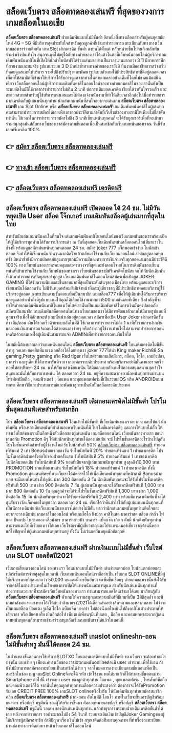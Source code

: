 # สล็อตเว็บตรง สล็อตทดลองเล่นฟรี  ที่สุดของวงการเกมสล็อตในเอเชีย

**สล็อตเว็บตรง สล็อตทดลองเล่นฟรี** ฝากเดิมพันแบบไม่มีขั้นต่ำ  อีกหนึ่งสิ่งทางเลือกสำหรับผู้คนยุคสมัยใหม่ 4G – 5G ที่มีบริการสุดประทับใจสำหรับคุณลูกค้าที่เข้ามาทำรายการลงทะเบียนกับทางทางเว็บเกมของเราร่วมเดิมพัน เกม Slot  ฝากเครดิต ขั้นต่ำ ลงทุนได้ตั้งแต่ หลักหน่วยขึ้นไปจนถึงหลักพัน ร่วมร่าเริงบันเทิงใจ สนุกจนฉุดไม่อยู่ได้กับทางค่ายของเราได้แล้วในตอนี้เว็บพนันออนไลน์ผู้บริการเกมเดิมพันพนันคาสิโนที่เปิดให้นักล่าโบนัสฟรีได้ร่วมเล่นมาอย่างเป็นเวลานานมากกว่า 3 ปี มีภาพกราฟิกที่สวยงามและสมจริง รูปแบบระบบ 3 D
มิหนำซ้ำทางทางค่ายของเรายังมี ทีมงานมืออาชีพการสร้างเว็บที่คอยดูแลและให้บริการ  รวมไปถึงปรับปรุงและพัฒนารูปแบบตัวเกมให้มีประสิทธิภาพที่ดีอยู่ตลอดเวลา เพื่อที่ให้สมาชิกที่เข้ามาใช้บริการได้รับการดูแลจากทางในค่ายเกมเราอย่างเต็มที่โดยไม่ขาดแม้แต่นิดเดียว เว็บสล็อตออนไลน์ผู้บริการเกมเดิมพันคาสิโนออนไลน์ของทางค่ายเกมคาสิโนของเรานั้นยังเป็นระบบอัตโนมัติใช้เวลาการทำรายการไม่เกิน 2 นาที ต่อการเติมยอดเครดิต เรียกได้ว่าทันใจรวดเร็ว และสะดวกสบายสำหรับผู้ใช้บริการแน่นอนและไม่ต้องแจ้งพนักงานที่ทำให้เสียเวลาอีกต่อไปเมื่อทำรายการฝากเครดิตกับผู้เล่นพนันทุกท่าน
นักเล่นเกมพนันที่สนใจอยากจะเล่นเกม **สล็อตเว็บตรง สล็อตทดลองเล่นฟรี** เกม Slot Online หรือ ***สล็อตเว็บตรง สล็อตทดลองเล่นฟรี*** เกมเดิมพันพนันคาสิโนผู้เล่นทุกคนสามารถทำรายการสมัครได้เลยเพียงกรอกประวัติตามลำดับที่เว็บไซต์ของทางเรามีให้เพียงไม่กี่ลำดับเท่านั้น ใช้เวลาในการทำรายการสมัครไม่ถึง 3 นาทีเซียนพนันทุกคนก็จะได้รับยูสเซอร์เพื่อที่จะเข้ามาร่วมสนุกสุดมันส์กับทางเว็บของเราสมัครตามขั้นตอนเพื่อเป็นสมาชิกกับเว็บเกมพนันของเราณ วันนี้รับเลยฟรีเครดิต 100%

## 👉 [สมัคร สล็อตเว็บตรง สล็อตทดลองเล่นฟรี](https://archa888.com/)
## 👉 [ทางเข้า สล็อตเว็บตรง สล็อตทดลองเล่นฟรี](https://archa888.com/)
## 👉 [สล็อตเว็บตรง สล็อตทดลองเล่นฟรี เครดิตฟรี](https://archa888.com/)

## สล็อตเว็บตรง สล็อตทดลองเล่นฟรี เปิดตลอด ได้ 24 ชม. ไม่มีวันหยุดเปิด User สล็อต โจ๊กเกอร์ เกมเดิมพันสล็อตผู้เล่นมากที่สุดในไทย

สำหรับนักเล่นเกมพนันคนใดที่สนใจ เล่นเกมเดิมพันคาสิโนออนไลน์ของเว็บเกมพนันของเราพร้อมเปิดให้ผู้ใช้บริการทุกท่านได้รับการบริการแล้ว ณ วันนี้สุดยอดเว็บเดิมพันพนันสล็อตออนไลน์ที่มาแรงในช่วงนี้ พร้อมดูแลนักเล่นพนันทุกคนตลอด 24 ชม. สมัคร joker 777 แจ็กพอตเข้าง่าย โบนัสเข้าตลอด จึงทำให้มีเซียนพนันจำนวนมากติดใจแล้วกลับมาใช้งานกับเว็บเกมออนไลน์เราต่ออยู่ตลอดทุกครั้ง มิหนำซ้ำยังมีความปลอดภัยสูงมากๆแถมมีความมั่นคงทางการเงินจ่ายจริงทุกยอดแน่นอนมีประวัติดี 100% ทางเว็บพนันของเราครอบคลุมและครบวงจรที่สุดและยังตอบโจทย์ในการเดิมพันของเซียนพนันที่เข้ามาร่วมใช้งานกับเว็บพนันของทางเรา
เว็บพนันของเรามีฟรีเครดิตโบนัสแจกให้กับนักเดิมพันที่เข้ามาทำรายการเปิดยูสเซอร์ทุกยูส เว็บเกมเดิมพันคาสิโนออนไลน์สมัครเพื่อเปิดยูส JOKER GAMING ที่ได้รับความนิยมและชื่นชอบมากที่สุดเป็นระดับต้นๆของเมืองไทย พร้อมดูแลและบริการเซียนพนันได้ตลอดวัน ไม่มีวันหยุดพร้อมยังมีเจ้าหน้าที่และผู้เชี่ยวชาญที่มีประสิทธิภาพคอยบริการผู้ใช้บริการอยู่ตลอด ลงทะเบียนตามขั้นตอนเพื่อเป็นสมาชิก เกมสล็อต777 เพื่อให้ผู้เดิมพันได้รับการบริการและดูแลอย่างทั่วถึงมีรูปแบบเกมให้คุณได้เลือกใช้งานมากกว่า500 เกมกันเลยทีเดียว
สิ่งสำคัญที่จะทำให้ค่ายเกมเดิมพันพนันคาสิโนของเว็บไซต์เรานั้นเป็นเกมเดิมพันคาสิโนการเงินมั่นคงปลอดภัย สมัครเป็นสมาชิก  เกมเดิมพันสล็อตออนไลน์ทางเว็บเกมของเราได้มีการพัฒนาตัวเกมให้มีภาพรูปแบบที่ดูสมจจริงเพื่อให้ลักษณะตัวเกมนั้นน่าเล่นอยู่ตลอดเวลา สมัครเพื่อเปิด User Joker ฝากเครดิตขั้นต่ำ เติม/ถอน เงินได้รวดเร็วด้วยระบบอัตโนมัติ ใช้เวลาการทำรายการไม่ถึง 1 นาทีทั้งรายการฝากเงินและถอนเงินสามารถแจ้งถอนได้ด้วยตนเองง่ายๆ หรือถ้าหากผู้ใช้งานท่านใดไม่สามารถทำรายการถอนเคดริตด้วยตนเองได้ผู้เดิมพันสามารถแจ้ง ADMINเพื่อทำรายการถอนเงินให้ได้

ในสมัยนี้ต้องบอกเลยว่าเกมพนันออนไลน์ **สล็อตเว็บตรง สล็อตทดลองเล่นฟรี** โอนเติมเครดิตไม่มีขั้นต่ำทรู วอเลท ยอดฮิตที่มาแรงเลยก็ว่าได้โดยทางเรา joker 777ได้นำ  King maker,Rich88,Sa gaming,Pretty gaming  หรือ Red tiger เว็บไซต์รวมเกมเสือมังกร, สล็อต, ไฮโล, เกมยิงปลา, บาคาร่า และรูเล็ต ที่ได้การการันตีจากจากองค์กรระบดับประเทศ พร้อมบริการอย่าดีมั่นคงและรวดเร็วคอยให้คำปรึกษา 24 ชม. มาให้กับเหล่าเซียนพนัน ได้มีออกแบบตัวเกมให้ความสนุกสนานสุดเร้าใจสนุกและมันไปกับการแทงพนัน ได้ ตลอดเวลา 24 ชม. อยู่ที่ความสะดวกของนักพนันทุกท่านผ่านบนโทรศัพท์มือถือ , คอมพิวเตอร์ , ไอแพด และทุกแพลตฟอร์มที่เป็นระบบIOS หรือ ANDROIDแบบพกพา ศึกษาวิธีและประสบการณ์และพัฒนาสู่การเป็นนักปั่นสล็อตระดับประเทศ

## สล็อตเว็บตรง สล็อตทดลองเล่นฟรี เติมถอนเครดิตไม่มีขั้นต่ำ โปรโมชั่นสุดแสนพิเศษสำหรับสมาชิก

โปร **สล็อตเว็บตรง สล็อตทดลองเล่นฟรี** โอนฝากไม่มีขั้นต่ำ ที่เว็บเดิมพันของเราอยากจะมอบให้แก่  นักเดิมพัน หรือเหล่าเซียนพนันที่กำลังมองหาเว็บพนันที่มี โปรโมชั่นเครดิตดีๆ และการให้แบบไม่กั๊ก ให้ทางเว็บไซต์ของเราเป็นอีกหนึ่งตัวเลือกของผู้เล่นพนัน เกมสล็อตออนไลน์ เว็บพนันของทางเรา ขอนำเสนอกับ Promotion ดีๆ ให้กับนักพนันทุกท่านได้ลองเล่นกัน จะมีโปรโมชั่นเครดิตอะไรบ้างไปดูกัน
โปรโมชั่นเครดิตสำหรับผู้ใช้งานใหม่ รับโบนัสทันที 50% [สล็อตเว็บตรง สล็อตทดลองเล่นฟรี](https://archa888.com/) ทำยอดเทิร์นแค่ 2 เท่า
Bonusฝากแรกของวัน รับโบนัสทันที 20% ทำยอดเทิร์นแค่ 1 เท่าของเครดิต
โปรโมชั่นเครดิตฝากครั้งต่อไปของฝากครั้งแรก รับโบนัสทันที 5% ทำยอดเทิร์นแค่ 1 เท่าของเครดิต
โบนัสคืนยอดเสีย รับโบนัสทันที 9% ยอดที่เสียจากผู้เล่นเกมพนันทุกท่าน สูงสุดถึง10,000 บาท
 PROMOTION ชวนเพื่อนมาเล่น รับโบนัสทันที 18% ทำยอดเทิร์นแค่ 1 เท่าของเครดิต
ทั้งนี้ Promotion สุดแสนพิศษที่ทางเว็บเราได้คัดสรรไว้ให้เพื่อเซียนพนันทุกคนที่หน้าตาดี Bonusฝากบ่อย จะมีแบบไหนบ้างไปดูกัน
ฝาก 300 ติดต่อกัน 3 วัน นักเดิมพันทุกคนจะได้รับโปรโมชั่นเครดิตฟรีทันที 500 บาท
ฝาก 900 ติดต่อกัน 7 วัน ผู้เล่นพนันทุกคนจะได้รับเครดิตฟรีทันที 1,000 บาท
ฝาก 800 ติดต่อกัน 10 วัน คุณลูกค้าจะได้รับโปรโมชั่นเครดิตฟรีทันที 1,300 บาท
ฝาก 1,000 ติดต่อกัน 15 วัน นักเดิมพันทุกท่านจะได้รับเครดิตฟรีทันที 2,400 บาท
พร้อมมีการลงเดิมพันที่จะได้ลุ้นรับรางวัลแจ็กพอตในทุกเวลา ตลอดเวลา 24 ชม. เรียกได้ว่าคืนกำไรให้กับผู้เล่นเกมพนันทุกคนที่เป็นนักวางเดิมพันกับเว็บเกมพนันของเราได้อย่างไม่มีอั้น หากว่านักเล่นเกมพนันทุกท่านติดใจและอยากจะวางเดิมพัน เกมคาสิโนออนไลน์ หรือเกมไฮโล ยิงปลา คาสิโนสด บาคาร่าสด สล็อต กำถั่ว ไพ่แคง ปั่นแปะ ไพ่สามกอง เสือมังกร บาคาร่าสายฟ้า บาคาร่า แบ็คแจ๊ค เก้าเก ดัมมี่ นักเดิมพันทุกท่านสามารถแตะไปที่เว็บของเราได้เลย เว็บไซต์เรามีผู้เชี่ยวชาญและโปรแกรมเมอร์เชี่ยวชาญด้านนี้คอยแก้ไขปัญหาให้ผู้เล่นเกมพนันทุกท่านอยู่ ทั้งวัน ไม่เว้นแต่วันหยุดนักขัตฤกษ์

## สล็อตเว็บตรง สล็อตทดลองเล่นฟรี ฝากเงินแบบไม่มีขั้นต่ำ  เว็บไซต์เกม SLOT ยอดฮิตปี2021

เว็บเกมเสี่ยงดวงออนไลน์ ของทางเรา โอนฝากแบบไม่มีขั้นต่ำ เล่นง่ายแตกบ่อย โบนัสแตกบ่อยและเปอร์เซ็นต์การจ่ายสูงสุดในเวลานี เว็บเกมพนันออนไลน์เราถือว่าเป็น เว็บเกม SLOT ONLINEที่มีผู้ใช้บริการมากที่สุดมากกว่า 50,000 คนและมีการยืนยันว่าจะเพิ่มขึ้นเรื่อยๆ ค่ายเกมของเรานั้นยังได้รับจากคาสิโนต่างประเทศในเรื่องของการเปิดให้แทงพนันและการดูแล สำหรับนักเล่นพนันทุกท่านที่ต้องการและอยากที่จะสมัครกับเว็บพนันของทางเรา ท่านสามารถแอดไลน์เข้ามาได้เลย
	มาเรียนรู้กับ **สล็อตเว็บตรง สล็อตทดลองเล่นฟรี** ตัวเกมให้ความสนุกและความมันส์ที่มีเกมที่เป็น 3มิติสุดล้ำ และมีเกมกำลังมาแรงแซงทางโค้งให้กับกำลังมาแรง2021ได้เลือกเล่นอย่างล้นหลามและหลากหลาย  ไม่ว่าจะเป็นเกมสล็อต ป๊อกเด้ง รูเล็ต ไฮโล แบ็กแจ๊ค บาคาร่า ไม่ต้องนั่งเครื่องบินไปถึงคาสิโนต่างประเทศให้เสียเวลา หรือเสียค่าเครื่องบินอีกต่อไป เพียงแค่เพื่อนๆมีแท็บเลต , มือถือ และคอมพกพาสะดวกผู้เล่นเกมพนันทุกคนก็สามารถเข้ามาร่วมสนุกกัลเว็บเกมพนันเราได้แล้วในตอนนี้

## สล็อตเว็บตรง สล็อตทดลองเล่นฟรี เกมslot onlineฝาก-ถอน ไม่มีขั้นต่ำทรู มันนี่ได้ตลอด 24 ชม.

ในส่วนของขั้นตอนการใช้บริการSLOTXO โอนถอนเครดิตแบบไม่มีขั้นต่ำ ของเว็บเรา จะต้องทำอะไรบ้างนั้น แบบง่าย ๆ เพียงแค่ทางเว็บของเราslotเกมพนันonlineต้องมี user เข้าระบบเพื่อใช้งาน ถ้ายังไม่มีสามารถสมัครลงทะเบียนเป็นสมาชิกได้ง่าย ๆ จากโหมดการลงทะเบียนตามขั้นตอนเพื่อเป็นสมาชิกในช่อง เมนู เกมSlot Onlineจึงจะได้ รหัส เข้าใช้งาน พอได้มาแล้วก็ให้ทำตามขั้นตอนผ่าน Smartphone ต่อไปนี้
เข้าระบบ user  ของลูกค้าทุกท่าน ไอแพด , ทุกแพลตฟอร์ม , โทรศัพท์มือถือ และคอมพิวเตอร์ก็ได้
จากนั้นให้คุณลูกค้าทุกท่านเลือกความประสงค์ว่า ต้องการจะได้รับPromotion รับเลย CREDIT FREE 100% เกมSLOT onlineหรือไม่รับ
ให้นักเดิมพันทุกท่านสมัครสมาชิก คลิก **สล็อตเว็บตรง สล็อตทดลองเล่นฟรี** ฝาก-ถอน อัตโนมัติ โอนไว ภาพในเว็บจะขึ้นเลขบัญชีพร้อมธนาคาร หรือบัญชี ทรูมันนี่ ของผู้ให้บริการขึ้นมา
คัดลอกหมายเลขบัญชี หรือบัญชี **สล็อตเว็บตรง สล็อตทดลองเล่นฟรี** ทรูมันนี่ วอเลท ของนักเล่นพนันทุกท่าน แล้วทำธุรกรรมระบบฝากเติมเครดิตขั้นต่ำได้เลย
หลังจากทำรายการ รอประมาณไม่ถึง 54 วินาที ระบบจะเติมเงินเข้าบัญชีJoker Gamingของผู้ใช้บริการผู้สมัครสมาชิก
ถ้ามีปัญหาเรื่องเงินไม่เข้า กรุณาติดต่อทีมงานคุณภาพ ที่ทำเรื่องลงทะเบียนผ่านช่องทางการติดต่อทางหน้าเว็บเกมคาสิโนออนไลน์


